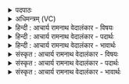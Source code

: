 <details><summary>पदपाठः</summary>

क꣣ङ्काः꣢। सु꣣प꣢र्णाः। सु꣣। पर्णाः꣢। अ꣡नु꣢꣯। य꣣न्तु। एनान्। गृ꣡ध्रा꣢꣯णाम्। अ꣡न्न꣢꣯म्। अ꣣सौ꣢। अ꣣स्तु। से꣡ना꣢꣯। मा। ए꣣षाम्। मोचि। अघहारः꣢। अ꣣घ। हारः꣢। च꣣। न꣢। इ꣣न्द्र। व꣡या꣢꣯ꣳसि। ए꣣नान्। अ꣣नु꣡संय꣢न्तु। अ꣣नु। सं꣡य꣢꣯न्तु। स꣡र्वा꣢꣯न्। १८६४।
</details>

<details><summary>अधिमन्त्रम् (VC)</summary>

- इन्द्रः
- अप्रतिरथ ऐन्द्रः
- त्रिष्टुप्
- धैवतः
</details>

<details><summary>हिन्दी : आचार्य रामनाथ वेदालंकार - विषयः</summary>

प्रथम मन्त्र में शत्रुसेना के समूलोच्छेद का विषय है।
</details>

<details><summary>हिन्दी : आचार्य रामनाथ वेदालंकार - पदार्थः</summary>

पदार्थान्वयभाषाः -  (सुपर्णाः) सुदृढ़ पङ्खोंवाली (कङ्काः) चीलें (एनान्) इन शत्रुओं का (अनुयन्तु) पीछा करें। (असौ सेना)वह शत्रु-सेना (गृध्राणाम्) गिद्धों का (अन्नम् अस्तु) भोजन बने। हे (इन्द्र) सेनापतितुल्य जीवात्मन् ! (एषाम्) इन शत्रुओं में से (अघहारः च न) पाप का भागी कोई भी (मा मोचि) जिन्दा न छूटे। (एनान् सर्वान्) इन सबका (वयांसि) माँसभक्षी पक्षी (अनु संयन्तु) पीछा करें,इन्हें खा जाएँ ॥१॥
</details>

<details><summary>हिन्दी : आचार्य रामनाथ वेदालंकार - भावार्थः</summary>

भावार्थभाषाः -  जैसे बाह्य युद्ध में मारे गये शत्रु गिद्ध आदि माँसभक्षक पक्षियों से समाप्त किये जाते हैं,वैसे ही आन्तरिक देवासुरसङ्ग्राम में जीवात्मा से मारे गये काम-क्रोध आदि शत्रुओं का नाम भी न बचे,ऐसा प्रयत्न मनुष्यों को करना चाहिए ॥१॥
</details>

<details><summary>संस्कृत : आचार्य रामनाथ वेदालंकार - विषयः</summary>

तत्रादौ शत्रुसेनायाः समूलोच्छेदविषयं प्राह।
</details>

<details><summary>संस्कृत : आचार्य रामनाथ वेदालंकार - पदार्थः</summary>

पदार्थान्वयभाषाः -  (सुपर्णाः) दृढपर्णाः (कङ्काः) चिल्लपक्षिणः (एनान्) इमान् शत्रून् (अनु यन्तु) अनुगच्छन्तु। (असौ सेना) शत्रूणां सा चमूः, (गृध्राणाम्) एतन्नाम्नां पक्षिणाम् (अन्नम् अस्तु) भोजनं भवतु। हे (इन्द्र) सेनापतिरिव वीर जीवात्मन् ! (एषाम्) शत्रूणाम् (अघहारः च न) पापहारकः कश्चिदपि (मा मोचि) न मुच्यताम्। (एनान् सर्वान्) इमान् निःशेषानपि (वयांसि) क्रव्यादाः पक्षिणः (अनु संयन्तु) अनुप्राप्नुवन्तु भक्षयन्त्वित्यर्थः ॥१॥
</details>

<details><summary>संस्कृत : आचार्य रामनाथ वेदालंकार - भावार्थः</summary>

भावार्थभाषाः -  यथा बाह्ये रणे मारिताः शत्रवो गृध्रादिभिर्मांसभक्षकैः पक्षिभिः निःशेषाः क्रियन्ते तथैवाभ्यन्तरे देवासुरसंग्रामे जीवात्मना हतानां कामक्रोधादीनां सपत्नानां यथा नामापि च शिष्येत तथा मनुष्यैः प्रयतनीयम् ॥१॥
</details>
